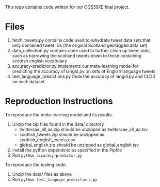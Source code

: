 This repo contains code written for our COS597E final project.

# Files
1. fetch_tweets.py contains code used to rehydrate tweet data sets that only contained tweet IDs (the original Scotland geotagged data set)
2. data_collection.py contains code used to further clean up tweet data, such as narrowing the scotland tweets down to those containing scottish english vocabulary
3. accuracy-predictor.py implements our meta-learning model for predicting the accuracy of langid.py on sets of English language tweets
4. test_language_predictions.py finds the accuracy of langid.py and CLD3 on each dataset.

# Reproduction Instructions

To reproduce the meta-learning model and its results:

1. Unzip the zip files found in the data/ directory
    - twitteraae_all_aa.zip should be unzipped as twitteraae_all_aa.tsv
    - scottish_tweets.zip should be unzipped as scottish_english_tweets.csv
    - global_english.zip should be unzipped as global_english.tsv
2. Install the python dependencies specified in the Pipfile
3. Run `python accuracy-predictor.py`

To reproduce the testing code:
1. Unzip the data/ files as above
2. Run `python test_language_predictions.py`
